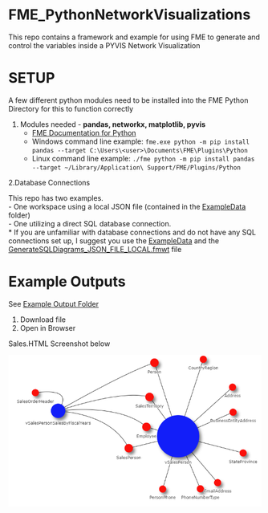 # FME_PythonNetworkVisualizations
 This repo contains a framework and example for using FME to generate and control the variables inside a PYVIS Network Visualization

# SETUP
A few different python modules need to be installed into the FME Python Directory for this to function correctly 

1. Modules needed - __pandas, networkx, matplotlib, pyvis__
    - [FME Documentation for Python](https://docs.safe.com/fme/2020.0/html/FME_Desktop_Documentation/FME_IntegrationConsole/Workbench/Installing-Python-Packages.htm)
    - Windows command line example: `fme.exe python -m pip install pandas --target C:\Users\<user>\Documents\FME\Plugins\Python`
    - Linux command line example: `./fme python -m pip install pandas --target ~/Library/Application\ Support/FME/Plugins/Python`

2.Database Connections  

This repo has two examples.  
        - One workspace using a local JSON file (contained in the [ExampleData](ExampleData) folder)  
        - One utilizing a direct SQL database connection.  
        &ast; If you are unfamiliar with database connections and do not have any SQL connections set up, I suggest you use the [ExampleData](ExampleData) and the [GenerateSQLDiagrams_JSON_FILE_LOCAL.fmwt](GenerateSQLDiagrams_JSON_FILE_LOCAL.fmwt) file


# Example Outputs
See [Example Output Folder](ExampleOutput)
1. Download file
2. Open in Browser  
  
Sales.HTML Screenshot below  
  
![Sales.html Screenshot](ExampleOutput/Sales_Screenshot.PNG)

